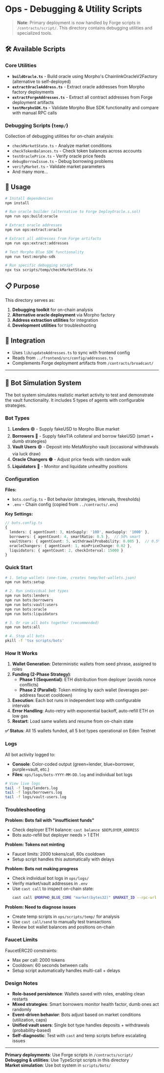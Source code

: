 # Ops - Debugging & Utility Scripts

> **Note**: Primary deployment is now handled by Forge scripts in `/contracts/script/`. This directory contains debugging utilities and specialized tools.

## 🛠️ Available Scripts

### Core Utilities
- **`buildOracle.ts`** - Build oracle using Morpho's ChainlinkOracleV2Factory (alternative to self-deployed)
- **`extractOracleAddress.ts`** - Extract oracle addresses from Morpho factory deployments
- **`extractForgeAddresses.ts`** - Extract all contract addresses from Forge deployment artifacts
- **`testMorphoSDK.ts`** - Validate Morpho Blue SDK functionality and compare with manual RPC calls

### Debugging Scripts (`temp/`)
Collection of debugging utilities for on-chain analysis:
- `checkMarketState.ts` - Analyze market conditions
- `checkTokenBalances.ts` - Check token balances across accounts
- `testOraclePrice.ts` - Verify oracle price feeds
- `debugBorrowIssue.ts` - Debug borrowing problems
- `verifyMarket.ts` - Validate market parameters
- And many more...

## 🚀 Usage

```bash
# Install dependencies
npm install

# Run oracle builder (alternative to Forge DeployOracle.s.sol)
npm run ops:build:oracle

# Extract oracle addresses
npm run ops:extract:oracle

# Extract all addresses from Forge artifacts
npm run ops:extract:addresses

# Test Morpho Blue SDK functionality
npm run test:morpho-sdk

# Run specific debugging script
npx tsx scripts/temp/checkMarketState.ts
```

## 📋 Purpose

This directory serves as:
1. **Debugging toolkit** for on-chain analysis
2. **Alternative oracle deployment** via Morpho factory
3. **Address extraction utilities** for integration
4. **Development utilities** for troubleshooting

## 🔗 Integration

- Uses `lib/updateAddresses.ts` to sync with frontend config
- Reads from `../frontend/src/config/addresses.ts`
- Complements Forge deployment artifacts from `/contracts/broadcast/`

---

## 🤖 Bot Simulation System

The bot system simulates realistic market activity to test and demonstrate the vault functionality. It includes 5 types of agents with configurable strategies.

### Bot Types

1. **Lenders** 🟢 - Supply fakeUSD to Morpho Blue market
2. **Borrowers** 🔵 - Supply fakeTIA collateral and borrow fakeUSD (smart + dumb strategies)
3. **Vault Users** 🟣 - Deposit into MetaMorpho vault (occasional withdrawals via luck draw)
4. **Oracle Changers** 🟠 - Adjust price feeds with random walk
5. **Liquidators** 🔴 - Monitor and liquidate unhealthy positions

### Configuration

**Files:**
- `bots.config.ts` - Bot behavior (strategies, intervals, thresholds)
- `.env` - Chain config (copied from `../contracts/.env`)

**Key Settings:**
```typescript
// bots.config.ts
{
  lenders: { agentCount: 3, minSupply: '100', maxSupply: '1000' },
  borrowers: { agentCount: 4, smartRatio: 0.5 },  // 50% smart
  vaultUsers: { agentCount: 5, withdrawalProbability: 0.005 },  // 0.5% chance
  oracleChangers: { agentCount: 1, minPriceChange: 0.02 },
  liquidators: { agentCount: 2, checkInterval: 15000 }
}
```

### Quick Start

```bash
# 1. Setup wallets (one-time, creates temp/bot-wallets.json)
npm run bots:setup

# 2. Run individual bot types
npm run bots:lenders
npm run bots:borrowers
npm run bots:vault:users
npm run bots:oracle
npm run bots:liquidators

# 3. Or run all bots together (recommended)
npm run bots:all

# 4. Stop all bots
pkill -f 'tsx scripts/bots'
```

### How It Works

1. **Wallet Generation**: Deterministic wallets from seed phrase, assigned to roles
2. **Funding (2-Phase Strategy)**:
   - **Phase 1 (Sequential)**: ETH distribution from deployer (avoids nonce conflicts)
   - **Phase 2 (Parallel)**: Token minting by each wallet (leverages per-address faucet cooldown)
3. **Execution**: Each bot runs in independent loop with configurable intervals
4. **Error Handling**: Auto-retry with exponential backoff, auto-refill ETH on low gas
5. **Restart**: Load same wallets and resume from on-chain state

**✅ Status**: All 15 wallets funded, all 5 bot types operational on Eden Testnet

### Logs

All bot activity logged to:
- **Console**: Color-coded output (green=lender, blue=borrower, purple=vault, etc.)
- **Files**: `ops/logs/bots-YYYY-MM-DD.log` and individual bot logs

```bash
# View live logs
tail -f logs/lenders.log
tail -f logs/borrowers.log
tail -f logs/vault-users.log
```

### Troubleshooting

**Problem: Bots fail with "insufficient funds"**
- Check deployer ETH balance: `cast balance $DEPLOYER_ADDRESS`
- Bots auto-refill but deployer needs > 1 ETH

**Problem: Tokens not minting**
- Faucet limits: 2000 tokens/call, 60s cooldown
- Setup script handles this automatically with delays

**Problem: Bots not making progress**
- Check individual bot logs in `ops/logs/`
- Verify market/vault addresses in `.env`
- Use `cast call` to inspect on-chain state:
  ```bash
  cast call $MORPHO_BLUE_CORE "market(bytes32)" $MARKET_ID --rpc-url eden
  ```

**Problem: Need to diagnose issues**
- Create temp scripts in `ops/scripts/temp/` for analysis
- Use `cast call/send` to manually test transactions
- Review bot wallet balances and positions on-chain

### Faucet Limits

FaucetERC20 constraints:
- Max per call: 2000 tokens
- Cooldown: 60 seconds between calls
- Setup script automatically handles multi-call + delays

### Design Notes

- **Role-based persistence**: Wallets saved with roles, enabling clean restarts
- **Mixed strategies**: Smart borrowers monitor health factor, dumb ones act randomly
- **Event-driven behavior**: Bots adjust based on market conditions (utilization, caps)
- **Unified vault users**: Single bot type handles deposits + withdrawals (probability-based)
- **Self-diagnostic**: Test with `cast` and temp scripts before escalating issues

---

**Primary deployments**: Use Forge scripts in `/contracts/script/`  
**Debugging & utilities**: Use TypeScript scripts in this directory  
**Market simulation**: Use bot system in `scripts/bots/`
